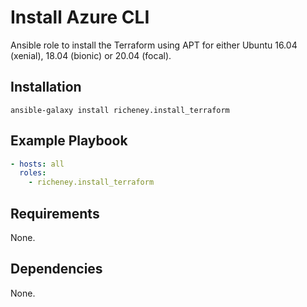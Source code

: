 # Install Azure CLI

Ansible role to install the Terraform using APT for either Ubuntu 16.04 (xenial), 18.04 (bionic) or 20.04 (focal).

## Installation

`ansible-galaxy install richeney.install_terraform`

## Example Playbook

```yaml
- hosts: all
  roles:
    - richeney.install_terraform
```

## Requirements

None.

## Dependencies

None.
